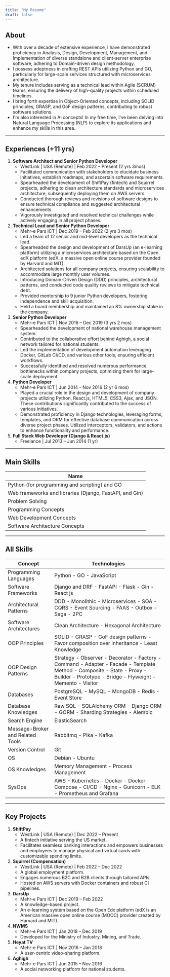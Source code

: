 ```yaml
---
title: "My Resume"
draft: false
---
```


## About

- With over a decade of extensive experience, I have demonstrated proficiency in Analysis, Design, Development, Management, and Implementation of diverse standalone and client-server enterprise software, adhering to Domain-driven design methodology.
- I possess adeptness in crafting REST APIs utilizing Python and GO, particularly for large-scale services structured with microservices architecture.
- My tenure includes serving as a technical lead within Agile (SCRUM) teams, ensuring the delivery of high-quality projects within scheduled timelines.
- I bring forth expertise in Object-Oriented concepts, including SOLID principles, GRASP, and GoF design patterns, contributing to robust software solutions.
- I'm also interested in AI concepts! In my free time, I've been delving into Natural Language Processing (NLP) to explore its applications and enhance my skills in this area.

---

## Experiences (+11 yrs)

1. **Software Architect and Senior Python Developer**
   - WestLink | USA (Remote) | Feb 2022 – Present (2 yrs 3mos)
   - Facilitated communication with stakeholders to elucidate business initiatives, establish roadmaps, and ascertain software requirements.
   - Spearheaded the development of ShiftPay (fintech) and Squirrel projects, adhering to clean architecture standards and microservices architecture, subsequently deploying them on AWS servers.
   - Conducted thorough reviews and revisions of software designs to ensure technical compliance and suggested architectural enhancements.
   - Vigorously investigated and resolved technical challenges while actively engaging in all project phases.
2. **Technical Lead and Senior Python Developer**
   - Mehr-e Pars ICT | Dec 2019 – Feb 2022 (2 yrs 3 mos)
   - Led a team of 12 senior and mid-level developers as the technical lead.
   - Spearheaded the design and development of DarsUp (an e-learning platform) utilizing a microservices architecture based on the Open edX platform (edX, a massive open online course provider founded by Harvard and MIT).
   - Architected solutions for all company projects, ensuring scalability to accommodate large monthly user volumes.
   - Introducing Domain-Driven Design (DDD) principles, architectural patterns, and conducted code quality reviews to mitigate technical debt.
   - Provided mentorship to 9 junior Python developers, fostering independence and skill acquisition.
   - Held a board membership and maintained an 8% ownership stake in the company.
3. **Senior Python Developer**
   - Mehr-e Pars ICT | Nov 2016 – Dec 2019 (3 yrs 2 mos)
   - Spearheaded the development of national warehouse management system.
   - Contributed to the collaborative effort behind Aghigh, a social network tailored for national students.
   - Led the implementation of development automation leveraging Docker, GitLab CI/CD, and various other tools, ensuring efficient workflows.
   - Successfully identified and resolved numerous performance bottlenecks within company projects, optimizing them for large-scale deployment.
4. **Python Developer**
   - Mehr-e Pars ICT | Jun 2014 – Nov 2016 (2 yr 6 mos)
   - Played a crucial role in the design and development of company projects utilizing Python, React.js, HTML5, CSS3, Ajax, and JSON. These contributions significantly contributed to the success of various initiatives.
   - Demonstrated proficiency in Django technologies, leveraging forms, templates, and ORM for effective database communication across diverse project phases. Utilized interceptors, validators, and actions to enhance functionality and performance.
5. **Full Stack Web Developer (Django & React.js)**
   - Freelance | Jul 2013 – Jun 2014 (1 yr)

---

## Main Skills

| Name      |
| ---------- |
| Python (for programming and scripting) and GO |
| Web frameworks and libraries (Django, FastAPI, and Gin) |
| Problem Solving |
| Programming Concepts |
| Web Development Concepts |
| Software Architecture Concepts |

---

## All Skills

| Concept                          | Technologies                                                 |
| -------------------------------- | ------------------------------------------------------------ |
| Programming Languages            | Python - GO - JavaScript                                     |
| Software Frameworks              | Django and DRF - FastAPI - Flask - Gin - React js            |
| Architectural Patterns           | DDD - Monolithic - Microservices - SOA - CQRS - Event Sourcing - FAAS - Outbox - Saga - 2PC |
| Software Architectures           | Clean Architecture - Hexagonal Architecture                  |
| OOP Principles                   | SOLID - GRASP - GoF design patterns - Favor composition over inheritance - Least Knowledge |
| OOP Design Patterns              | Strategy - Observer - Decorator - Factory - Command - Adapter - Facade - Template Method - Composite - State - Proxy - Builder - Prototype - Bridge - Flyweight - Memento - Visitor |
| Databases                        | PostgreSQL - MySQL - MongoDB - Redis - Event Store           |
| Database Knowledges              | Raw SQL - SQLAlchemy ORM - Django ORM - GORM - Sharding Strategies - Alembic |
| Search Engine                    | ElasticSearch                                                |
| Message-Broker and Related Tools | Rabbitmq - Pika - Kafka                                      |
| Version Control                  | Git                                                          |
| OS                               | Debian - Ubuntu                                              |
| OS Knowledges                    | Memory Management - Process Management                       |
| SysOps                           | AWS - Kubernetes - Docker - Docker Compose - CI/CD - Nginx - Gunicorn - ELK - Prometheus and Grafana |

---

## Key Projects

1. **ShiftPay**
   - WestLink | USA (Remote) | Dec 2022 – Present
   - A fintech initiative serving the US market.
   - Facilitates seamless banking interactions and empowers businesses and employees to manage physical and virtual cards with customizable spending limits.
2. **Squirrel (Compensation)**
   - WestLink | USA (Remote) | Feb 2022 – Dec 2022
   - A global employment platform.
   - Engages numerous B2C and B2B clients through tailored APIs.
   - Hosted on AWS servers with Docker containers and robust CI pipelines.
3. **DarsUp**
   - Mehr-e Pars ICT | Dec 2019 – Feb 2022
   - A knowledge-based project.
   - An e-learning system based on the Open Edx platform (edX is an American massive open online course (MOOC) provider created by Harvard and MIT).
5. **NWMS**
   - Mehr-e Pars ICT | Jan 2018 – Dec 2019
   - Developed for the Ministry of Industry, Mining, and Trade.
6. **Heyat TV**
   - Mehr-e Pars ICT | Nov 2016 – Jan 2018
   - A user-centric video-sharing platform.
7. **Aghigh**
   - Mehr-e Pars ICT | Jun 2015 – Nov 2016
   - A social networking platform for national students.
